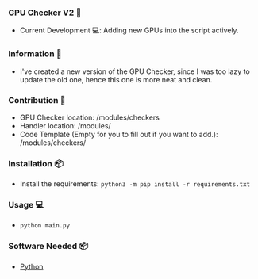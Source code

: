 ### GPU Checker V2 📝
- Current Development 💻: Adding new GPUs into the script actively.

### Information 📖
- I've created a new version of the GPU Checker, since I was too lazy to update the old one, hence this one is more neat and clean. 

### Contribution 💼
- GPU Checker location: /modules/checkers
- Handler location: /modules/
- Code Template (Empty for you to fill out if you want to add.): /modules/checkers/

### Installation 📦

- Install the requirements: `python3 -m pip install -r requirements.txt`

### Usage 💻
- `python main.py` 

### Software Needed 📦
- [Python](https://www.python.org/ftp/python/3.10.0/python-3.10.0-amd64.exe)
